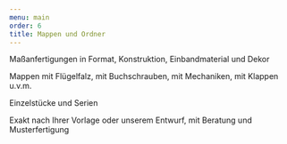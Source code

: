 ```yaml
---
menu: main
order: 6
title: Mappen und Ordner
---
```

Maßanfertigungen in Format, Konstruktion, Einbandmaterial und Dekor

Mappen mit Flügelfalz, mit Buchschrauben, mit Mechaniken, mit Klappen u.v.m.

Einzelstücke und Serien

Exakt nach Ihrer Vorlage oder unserem Entwurf, mit Beratung und Musterfertigung